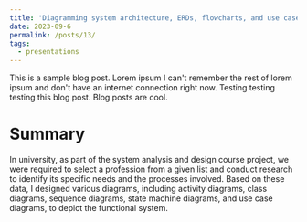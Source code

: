 ```yaml
---
title: 'Diagramming system architecture, ERDs, flowcharts, and use case diagrams for an Inventory Management Project using Visual Paradigm'
date: 2023-09-6
permalink: /posts/13/
tags:
  - presentations
---
```


This is a sample blog post. Lorem ipsum I can't remember the rest of lorem ipsum and don't have an internet connection right now. Testing testing testing this blog post. Blog posts are cool.

Summary
======
In university, as part of the system analysis and design course project, we were required to select a profession from a given list and conduct research to identify its specific needs and the processes involved. Based on these data, I designed various diagrams, including activity diagrams, class diagrams, sequence diagrams, state machine diagrams, and use case diagrams, to depict the functional system.